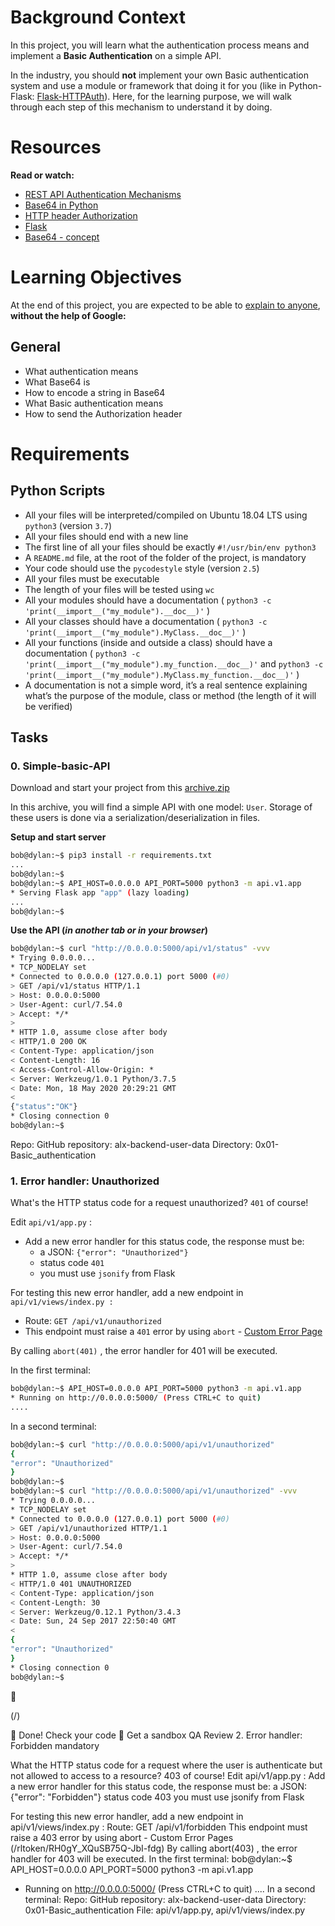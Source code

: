# Background Context

In this project, you will learn what the authentication process means and implement a **Basic Authentication** on a simple API.

In the industry, you should **not** implement your own Basic authentication system and use a module or framework that doing it for you (like in Python-Flask: [Flask-HTTPAuth]()). Here, for the learning purpose, we will walk through each step of this mechanism to understand it by doing.



# Resources

**Read or watch:**
- [REST API Authentication Mechanisms]()
- [Base64 in Python]()
- [HTTP header Authorization]()
- [Flask]()
- [Base64 - concept]()

# Learning Objectives
At the end of this project, you are expected to be able to [explain to anyone](), **without the help of Google:**

## General
- What authentication means
- What Base64 is
- How to encode a string in Base64
- What Basic authentication means
- How to send the Authorization header

# Requirements

## Python Scripts
- All your files will be interpreted/compiled on Ubuntu 18.04 LTS using `python3` (version `3.7`)
- All your files should end with a new line
- The first line of all your files should be exactly `#!/usr/bin/env python3`
- A `README.md` file, at the root of the folder of the project, is mandatory
- Your code should use the `pycodestyle` style (version `2.5`)
- All your files must be executable
- The length of your files will be tested using `wc`
- All your modules should have a documentation ( `python3 -c 'print(__import__("my_module").__doc__)'` )
- All your classes should have a documentation ( `python3 -c 'print(__import__("my_module").MyClass.__doc__)'` )
- All your functions (inside and outside a class) should have a documentation ( `python3 -c 'print(__import__("my_module").my_function.__doc__)'` and `python3 -c 'print(__import__("my_module").MyClass.my_function.__doc__)'` )
- A documentation is not a simple word, it’s a real sentence explaining what’s the purpose of the module, class or method (the length of it will be verified)

## Tasks

### 0. Simple-basic-API

Download and start your project from this [archive.zip]()

In this archive, you will find a simple API with one model: `User`. Storage of these users is done via a serialization/deserialization in files.

**Setup and start server**

```bash
bob@dylan:~$ pip3 install -r requirements.txt
...
bob@dylan:~$
bob@dylan:~$ API_HOST=0.0.0.0 API_PORT=5000 python3 -m api.v1.app
* Serving Flask app "app" (lazy loading)
...
bob@dylan:~$
```

**Use the API (*in another tab or in your browser*)**

```bash
bob@dylan:~$ curl "http://0.0.0.0:5000/api/v1/status" -vvv
* Trying 0.0.0.0...
* TCP_NODELAY set
* Connected to 0.0.0.0 (127.0.0.1) port 5000 (#0)
> GET /api/v1/status HTTP/1.1
> Host: 0.0.0.0:5000
> User-Agent: curl/7.54.0
> Accept: */*
>
* HTTP 1.0, assume close after body
< HTTP/1.0 200 OK
< Content-Type: application/json
< Content-Length: 16
< Access-Control-Allow-Origin: *
< Server: Werkzeug/1.0.1 Python/3.7.5
< Date: Mon, 18 May 2020 20:29:21 GMT
<
{"status":"OK"}
* Closing connection 0
bob@dylan:~$
```

Repo:
GitHub repository: alx-backend-user-data
Directory: 0x01-Basic_authentication

### 1. Error handler: Unauthorized

What's the HTTP status code for a request unauthorized? `401` of course!

Edit `api/v1/app.py` :

- Add a new error handler for this status code, the response must be:
    - a JSON: `{"error": "Unauthorized"}`
    - status code `401`
    - you must use `jsonify` from Flask

For testing this new error handler, add a new endpoint in `api/v1/views/index.py :`

- Route: `GET /api/v1/unauthorized`
- This endpoint must raise a `401` error by using `abort` - [Custom Error Page]()

By calling `abort(401)` , the error handler for 401 will be executed.

In the first terminal:

```bash
bob@dylan:~$ API_HOST=0.0.0.0 API_PORT=5000 python3 -m api.v1.app
* Running on http://0.0.0.0:5000/ (Press CTRL+C to quit)
....
```

In a second terminal:

```bash
bob@dylan:~$ curl "http://0.0.0.0:5000/api/v1/unauthorized"
{
"error": "Unauthorized"
}
bob@dylan:~$
bob@dylan:~$ curl "http://0.0.0.0:5000/api/v1/unauthorized" -vvv
* Trying 0.0.0.0...
* TCP_NODELAY set
* Connected to 0.0.0.0 (127.0.0.1) port 5000 (#0)
> GET /api/v1/unauthorized HTTP/1.1
> Host: 0.0.0.0:5000
> User-Agent: curl/7.54.0
> Accept: */*
>
* HTTP 1.0, assume close after body
< HTTP/1.0 401 UNAUTHORIZED
< Content-Type: application/json
< Content-Length: 30
< Server: Werkzeug/0.12.1 Python/3.4.3
< Date: Sun, 24 Sep 2017 22:50:40 GMT
<
{
"error": "Unauthorized"
}
* Closing connection 0
bob@dylan:~$
```



(/)

 Done! Check your code  Get a sandbox QA Review
2. Error handler: Forbidden mandatory

What the HTTP status code for a request where the user is authenticate but not allowed to access to a
resource? 403 of course!
Edit api/v1/app.py :
Add a new error handler for this status code, the response must be:
a JSON: {"error": "Forbidden"}
status code 403
you must use jsonify from Flask

For testing this new error handler, add a new endpoint in api/v1/views/index.py :
Route: GET /api/v1/forbidden
This endpoint must raise a 403 error by using abort - Custom Error Pages
(/rltoken/RH0gY_XQuSB75Q-JbI-fdg)
By calling abort(403) , the error handler for 403 will be executed.
In the first terminal:
bob@dylan:~$ API_HOST=0.0.0.0 API_PORT=5000 python3 -m api.v1.app
* Running on http://0.0.0.0:5000/ (Press CTRL+C to quit)
....
In a second terminal:
Repo:
GitHub repository: alx-backend-user-data
Directory: 0x01-Basic_authentication
File: api/v1/app.py, api/v1/views/index.py
